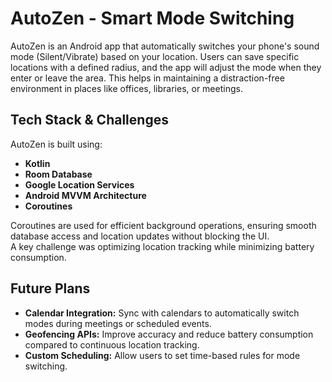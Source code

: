 # AutoZen - Smart Mode Switching

AutoZen is an Android app that automatically switches your phone's sound mode (Silent/Vibrate) based on your location. Users can save specific locations with a defined radius, and the app will adjust the mode when they enter or leave the area. This helps in maintaining a distraction-free environment in places like offices, libraries, or meetings.

## Tech Stack & Challenges

AutoZen is built using:
- **Kotlin**
- **Room Database**
- **Google Location Services**
- **Android MVVM Architecture**
- **Coroutines**


Coroutines are used for efficient background operations, ensuring smooth database access and location updates without blocking the UI.  
A key challenge was optimizing location tracking while minimizing battery consumption.

## Future Plans

- **Calendar Integration:** Sync with calendars to automatically switch modes during meetings or scheduled events.
- **Geofencing APIs:** Improve accuracy and reduce battery consumption compared to continuous location tracking.
- **Custom Scheduling:** Allow users to set time-based rules for mode switching.
